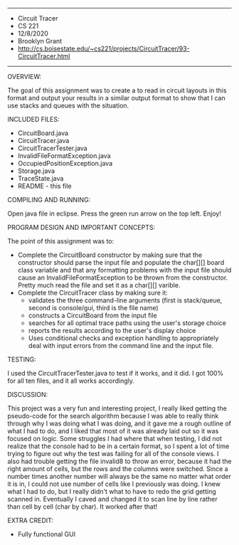 ****************
* Circuit Tracer
* CS 221
* 12/8/2020
* Brooklyn Grant
* http://cs.boisestate.edu/~cs221/projects/CircuitTracer/93-CircuitTracer.html
**************** 

OVERVIEW:

The goal of this assignment was to create a to read in circuit 
layouts in this format and output your results in a similar output 
format to show that I can use stacks and queues with the situation.


INCLUDED FILES:

 * CircuitBoard.java
 * CircuitTracer.java
 * CircuitTracerTester.java
 * InvalidFileFormatException.java
 * OccupiedPositionException.java
 * Storage.java
 * TraceState.java
 * README - this file


COMPILING AND RUNNING:

Open java file in eclipse. Press the green run arrow on the top left.
Enjoy!


PROGRAM DESIGN AND IMPORTANT CONCEPTS:

The point of this assignment was to:
 - Complete the CircuitBoard constructor by making sure that the 
 constructor should parse the input file and populate the char[][] 
 board class variable and that any formatting problems with the input 
 file should cause an InvalidFileFormatException to be thrown from 
 the constructor. Pretty much read the file and set it as a char[][] 
 varible.
 - Complete the CircuitTracer class by making sure it:
    - validates the three command-line arguments (first is 
    stack/queue, second is console/gui, third is the file name)
    - constructs a CircuitBoard from the input file
    - searches for all optimal trace paths using the user's storage 
    choice
    - reports the results according to the user's display choice
    - Uses conditional checks and exception handling to 
    appropriately deal with input errors from the command line and 
    the input file.


TESTING:

I used the CircuitTracerTester.java to test if it works, and it did.
I got 100% for all ten files, and it all works accordingly.


DISCUSSION:
 
This project was a very fun and interesting project, I really liked 
getting the pseudo-code for the search algorithm because I was able
to really think through why I was doing what I was doing, and it gave
me a rough outline of what I had to do, and I liked that most of it was 
already laid out so it was focused on logic. Some struggles I had where 
that when testing, I did not realize that the console had to be in a
certain format, so I spent a lot of time trying to figure out why
the test was failing for all of the console views. I also had 
trouble getting the file invalid8 to throw an error, because it had
the right amount of cells, but the rows and the columns were 
switched. Since a number times another number will always be the same
no matter what order it is in, I could not use number of cells like I
previously was doing. I knew what I had to do, but I really didn't 
what to have to redo the grid getting scanned in. Eventually I caved 
and changed it to scan line by line rather than cell by cell (char by
char). It worked after that!

 
EXTRA CREDIT:

 - Fully functional GUI
